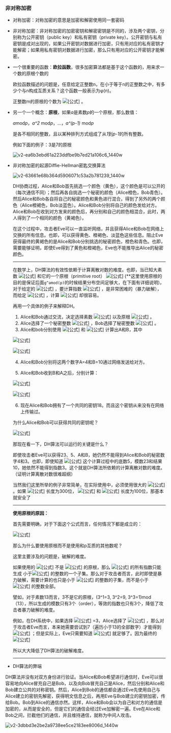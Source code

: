 ### 非对称加密

- 对称加密：对称加密的意思是加密和解密使用同一套密码

- 非对称加密：非对称加密的加密密钥和解密密钥是不同的，涉及两个密钥，分别称为公开密钥（public key）和私有密钥（private key）。公开密钥与私有密钥是成对出现的，如果公开密钥对数据进行加密，只有用对应的私有密钥才能解密；如果用私有密钥对数据进行加密，那么只有用对应的公开密钥才能解密。

- 一个很重要的函数：**欧拉函数**，很多加密算法都是基于这个函数的，用来求一个数的原根个数的

  欧拉函数描述的问题是，任意给定正整数n，在小于等于n的正整数之中，有多少个与n构成互质关系？这个函数一般表示为φ(n)。

  正整数m的原根的个数为 ![[公式]](https://www.zhihu.com/equation?tex=%5Cvarphi+%28%5Cvarphi%28m%29%29) 。

- 另一个一个概念：**原根**，如果*a*是素数*p*的一个原根，那么数值：

  *a*mod*p*，*a^2* mod*p*，…，*a^(p-1)* mod*p*

  是各不相同的整数，且以某种排列方式组成了从*1*到*p-1*的所有整数。

  例如下面的例子：3是7的原根

  ![v2-ea6b3ebd61a223ddfbe9b7ed21a106c6_1440w](https://pic3.zhimg.com/80/v2-ea6b3ebd61a223ddfbe9b7ed21a106c6_1440w.jpg)

- 非对称加密的起源Diffie-Hellman密匙交换算法

  ![v2-63661e68b364d5906071c53a2b781239_1440w](https://pic2.zhimg.com/80/v2-63661e68b364d5906071c53a2b781239_1440w.jpg)

  DH协商过程，Alice和Bob首先挑选一个颜色（黄色），这个颜色是可以公开的（每次通信不同）；然后再各自挑选一个秘密的颜色（Alice橙色，Bob青色）。然后Alice和Bob各自将自己的秘密颜色和黄色进行混合，得到了另外的两个颜色（Alice橙褐色，Bob淡蓝色）。Alice和Bob分别将自己的颜色发给对方。Alice和Bob在收到对方发来的颜色后，再分别和自己的颜色相混合，此时，两人得到了一个相同的颜色（黄褐色）。

  在这个过程中，攻击者Eve可以一直监听网络，并且获得Alice和Bob在网络上交换的所有信息。也即，可以获得黄色、橙褐色、淡蓝色这些信息。阻止Eve获得最终的黄褐色的是Alice和Bob分别挑选的秘密颜色，橙色和青色。也即，需要能够证明，即使Eve得到了黄色和橙褐色，Eve也不能推导出Alice的秘密颜色。

  ---

  在数学上，DH算法的有效性依赖于计算离散对数的难度。也即，当已知大素数 ![[公式]](https://www.zhihu.com/equation?tex=p) 和它的一个原根（primitive root） ![[公式]](https://www.zhihu.com/equation?tex=g) (**这里使用原根的目的是保证后面`g^amod(p)`的时候结果分布空间足够大，在下面有详细说明)，对于给定的 ![[公式]](https://www.zhihu.com/equation?tex=b) ，要计算指数 ![[公式]](https://www.zhihu.com/equation?tex=i) ，是非常困难的（暴力破解），而给定 ![[公式]](https://www.zhihu.com/equation?tex=i) ，计算 ![[公式]](https://www.zhihu.com/equation?tex=b) 却很容易。

  再用一个具体的例子来解释DH。

  1. Alice和Bob通过交流，决定选择素数 ![[公式]](https://www.zhihu.com/equation?tex=p%3D23) 以及原根 ![[公式]](https://www.zhihu.com/equation?tex=g%3D5) 。
  2. Alice选择了一个秘密整数 ![[公式]](https://www.zhihu.com/equation?tex=a%3D4) ，Bob选择了秘密整数 ![[公式]](https://www.zhihu.com/equation?tex=b%3D3) 。
  3. Alice和bob分别使用 ![[公式]](https://www.zhihu.com/equation?tex=p%EF%BC%8Cg%EF%BC%8Ca) 和 ![[公式]](https://www.zhihu.com/equation?tex=b) 计算出A和B，其中

  ![[公式]](https://www.zhihu.com/equation?tex=A%3Dg%5E%7Ba%7Dmod+%28p%29%3D5%5E%7B4%7D+mod%2823%29+%3D4)

  ![[公式]](https://www.zhihu.com/equation?tex=B%3Dg%5E%7Bb%7Dmod%28p%29%3D5%5E%7B3%7D+mod%2823%29+%3D10)

  4. Alice和Bob分别将这两个数字A=4和B=10通过网络发送给对方。

  5. Alice和Bob收到B和A之后，分别计算：

  ![[公式]](https://www.zhihu.com/equation?tex=s%3DB%5E%7Ba%7Dmod+%28p%29%3D10%5E%7B4%7D+mod%2823%29+%3D18)

  ![[公式]](https://www.zhihu.com/equation?tex=s%3DA%5E%7Bb%7Dmod+%28p%29%3D4%5E%7B3%7D+mod%2823%29+%3D18)

  6. 现在Alice和Bob拥有了一个共同的密钥18。而且这个密钥从来没有在网络上传输过。

  为什么Alice和Bob可以获得共同的密钥呢？

  ![[公式]](https://www.zhihu.com/equation?tex=A%5E%7Bb%7Dmod%28p%29+%3D+%28g%5E%7Ba%7D%29%5E%7Bb%7Dmod%28p%29+%3D+%28g%5E%7Bb%7D%29%5E%7Ba%7Dmod%28p%29%3DB%5E%7Ba%7Dmod%28p%29)

  那现在看一下，DH算法可以运行的关键是什么？

  即使攻击者Eve可以获得23、5、A和B，她仍然不能得到Alice和Bob的秘密数字4和3。也即，即使知道 ![[公式]](https://www.zhihu.com/equation?tex=5%5E%7B3%7D+mod%2823%29+%3D10) 这个计算过程中的底数5，模数23和结果10，她依然不能得到指数3。这个就是DH算法所依赖的计算离散对数的难度。（证明计算离散对数很难超纲）

  当然我们这里所举的例子非常简单，在实际使用中，必须使用很大的 ![[公式]](https://www.zhihu.com/equation?tex=p%EF%BC%8Ca%EF%BC%8Cb) 。如果 ![[公式]](https://www.zhihu.com/equation?tex=p) 长度为300位， ![[公式]](https://www.zhihu.com/equation?tex=a) 和 ![[公式]](https://www.zhihu.com/equation?tex=b) 长度为100位，那基本就安全了

  ---

  **使用原根的原因：**

  首先需要明确，对于下面这个公式而言，任何情况下都是成立的：

  ![[公式]](https://www.zhihu.com/equation?tex=A^{b}mod(p)+%3D+(g^{a})^{b}mod(p)+%3D+(g^{b})^{a}mod(p)%3DB^{a}mod(p))

  那么为什么要使用原根而不是使用和p互质的其他数呢？

  这里主要涉及的问题是，破解的难度。

  如果使用的 ![[公式]](https://www.zhihu.com/equation?tex=g) 不是 ![[公式]](https://www.zhihu.com/equation?tex=p) 的原根，那么 ![[公式]](https://www.zhihu.com/equation?tex=g) 的所有指数只能生成 小于![[公式]](https://www.zhihu.com/equation?tex=p) 的整数的一个子集。那么对于攻击者而言，此时即使是暴力破解，需要计算的也只是小于 ![[公式]](https://www.zhihu.com/equation?tex=p) 的整数的子集，而不是小于 ![[公式]](https://www.zhihu.com/equation?tex=p) 的整数全部。

  譬如，对于素数13而言，3不是它的原根，(3^1=3, 3^2=9, 3^3=1)mod（13），所以生成的模数只有3个（order），等效的指数也只有3个，降低了攻击者暴力破解的难度。

  例如，在DH系统中，如果选择 ![[公式]](https://www.zhihu.com/equation?tex=g) =3，Alice选择了 ![[公式]](https://www.zhihu.com/equation?tex=a%3D7) ，那么对于攻击者Eve而言，本来她需要尝试到7（遍历小于13的全部数字）才能得到 ![[公式]](https://www.zhihu.com/equation?tex=3%5E%7B7%7Dmod%2813%29%3D3) ；但是实际上，Eve只需要知道 ![[公式]](https://www.zhihu.com/equation?tex=3%5E%7B1%7Dmod%2813%29%3D3) 就足够了。因为最终的![[公式]](https://www.zhihu.com/equation?tex=s%3D%5Bg%5E%7Bab%7D%3Dg%5E%7B7%2Ab%7D%3D%28g%5E%7B7%7D%29%5E%7Bb%7D%3D%28g%5E%7B1%7D%29%5E%7Bb%7D%5Dmod%2813%29)

  所以大大降低了DH算法的破解难度。
  
  ---
  
  

- DH算法的弊端
  

DH算法并没有对双方身份进行验证。当Alice和Bob希望进行通信时，Eve可以很容易地向Alice冒充自己是Bob，以及向Bob冒充自己是Alice，然后分别和Alice和Bob建立公共的对称密钥。然后，Alice到Bob的通信都会通过Eve先使用自己与Alice建立的密钥先解密，获得明文信息之后，再用Eve与Bob建立的密钥加密，传给Bob。Bob到Alice的通信亦然。这样，Alice和Bob会以为自己和对方的通信是加密的，从而是安全的，但是它们的通信会经过Eve加解密一遍。Eve在Alice和Bob之间，拦截他们的通信，并且维持通信，就称为中间人攻击。

![v2-3dbbd3e2be2a9738ee5ce2183ee8006d_1440w](https://pic2.zhimg.com/80/v2-3dbbd3e2be2a9738ee5ce2183ee8006d_1440w.jpg)
  







